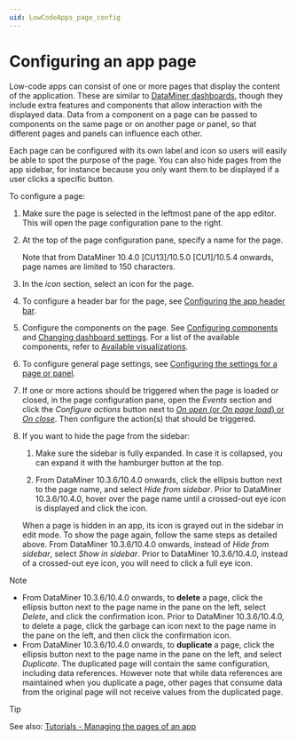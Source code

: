 ```yaml
---
uid: LowCodeApps_page_config
---
```


# Configuring an app page

Low-code apps can consist of one or more pages that display the content of the application. These are similar to [DataMiner dashboards](xref:newR_D), though they include extra features and components that allow interaction with the displayed data. Data from a component on a page can be passed to components on the same page or on another page or panel, so that different pages and panels can influence each other.

Each page can be configured with its own label and icon so users will easily be able to spot the purpose of the page. You can also hide pages from the app sidebar, for instance because you only want them to be displayed if a user clicks a specific button.

To configure a page:

1. Make sure the page is selected in the leftmost pane of the app editor. This will open the page configuration pane to the right.

1. At the top of the page configuration pane, specify a name for the page.

   Note that from DataMiner 10.4.0 [CU13]/10.5.0 [CU1]/10.5.4 onwards<!--RN 42220-->, page names are limited to 150 characters.

1. In the *icon* section, select an icon for the page.

1. To configure a header bar for the page, see [Configuring the app header bar](xref:LowCodeApps_header_config).

1. Configure the components on the page. See [Configuring components](xref:Configuring_components) and [Changing dashboard settings](xref:Changing_dashboard_settings). For a list of the available components, refer to [Available visualizations](xref:Available_visualizations).

1. To configure general page settings, see [Configuring the settings for a page or panel](xref:Changing_low-code_app_settings#configuring-the-settings-for-a-page-or-panel).

1. If one or more actions should be triggered when the page is loaded or closed, in the page configuration pane, open the *Events* section and click the *Configure actions* button next to [*On open* (or *On page load*) or *On close*](xref:LowCodeApps_event_config). Then configure the action(s) that should be triggered.

1. If you want to hide the page from the sidebar:

   1. Make sure the sidebar is fully expanded. In case it is collapsed, you can expand it with the hamburger button at the top.

   1. From DataMiner 10.3.6/10.4.0 onwards, click the ellipsis button next to the page name, and select *Hide from sidebar*.<!-- RN 36097 --> Prior to DataMiner 10.3.6/10.4.0, hover over the page name until a crossed-out eye icon is displayed and click the icon.

   When a page is hidden in an app, its icon is grayed out in the sidebar in edit mode. To show the page again, follow the same steps as detailed above. From DataMiner 10.3.6/10.4.0 onwards, instead of *Hide from sidebar*, select *Show in sidebar*.<!-- RN 36097 --> Prior to DataMiner 10.3.6/10.4.0, instead of a crossed-out eye icon, you will need to click a full eye icon.

> [!NOTE]
>
> - From DataMiner 10.3.6/10.4.0 onwards, to **delete** a page, click the ellipsis button next to the page name in the pane on the left, select *Delete*, and click the confirmation icon.<!-- RN 36097 --> Prior to DataMiner 10.3.6/10.4.0, to delete a page, click the garbage can icon next to the page name in the pane on the left, and then click the confirmation icon.
> - From DataMiner 10.3.6/10.4.0 onwards, to **duplicate** a page, click the ellipsis button next to the page name in the pane on the left, and select *Duplicate*.<!-- RN 36097 --> The duplicated page will contain the same configuration, including data references. However note that while data references are maintained when you duplicate a page, other pages that consume data from the original page will not receive values from the duplicated page.

> [!TIP]
> See also: [Tutorials - Managing the pages of an app](xref:Tutorial_Apps_Managing_Pages)
